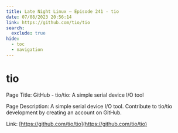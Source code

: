 ```yaml
---
title: Late Night Linux – Episode 241 - tio
date: 07/08/2023 20:56:14
link: https://github.com/tio/tio
search:
  exclude: true
hide:
  - toc
  - navigation
---
```


# tio

Page Title: GitHub - tio/tio: A simple serial device I/O tool

Page Description: A simple serial device I/O tool. Contribute to tio/tio development by creating an account on GitHub. 

Link: [https://github.com/tio/tio](https://github.com/tio/tio)